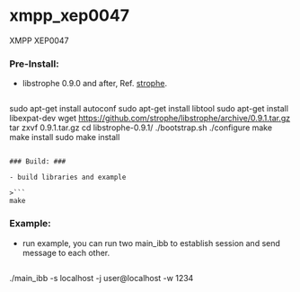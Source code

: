 # xmpp_xep0047

XMPP XEP0047

### Pre-Install: ###

- libstrophe 0.9.0 and after, Ref. [strophe](https://github.com/strophe/libstrophe).

>```
sudo apt-get install autoconf
sudo apt-get install libtool
sudo apt-get install libexpat-dev
wget https://github.com/strophe/libstrophe/archive/0.9.1.tar.gz
tar zxvf 0.9.1.tar.gz
cd libstrophe-0.9.1/
./bootstrap.sh
./configure
make
make install
sudo make install
```

### Build: ###

- build libraries and example

>```
make
```

### Example: ###

- run example, you can run two main_ibb to establish session and send message to each other.

>```
./main_ibb -s localhost -j user@localhost -w 1234
```
